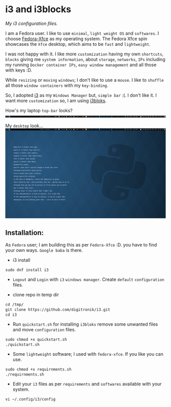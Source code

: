 # **i3 and i3blocks**
*My i3 configuration files.*

I am a Fedora user. I like to use `minimal`, `light weight OS` and `softwares`. I choose [Fedora-Xfce](https://spins.fedoraproject.org/xfce/) as my operating system. The Fedora Xfce spin showcases the `Xfce` desktop, which aims to be `fast` and `lightweight`.

I was not happy with it. I like more `customization` having my own `shortcuts`, `blocks` giving me `system information`, about `storage`, `networks`, `IPs` including my running `Docker container IPs`, `easy window management` and all those with keys :D.

While `resizing` or `moving` `windows`; I don't like to use a `mouse`. I like to `shuffle` all those `window containers` with my `key-binding`.

So, I adopted [i3](https://i3wm.org/) as my `Windows Manager` but, `simple bar` :(. I don't like it. I want more `customization` so, I am using [i3bloks](https://github.com/vivien/i3blocks).


How's my laptop `top-bar` looks?
![i3blocks bar](Pictures/block_bar.png)

My `desktop` look...
![window](Pictures/screen.png)

## Installation:
As `Fedora` user; I am building this as per `Fedora-Xfce` :D. you have to find your own ways. `Google baba` is there.

- i3 install
```
sudo dnf install i3
```

- `Logout` and `Login` with `i3` `windows manager`. Create `default` `configuration` files.

- clone repo in temp dir
```
cd /tmp/
git clone https://github.com/digitronik/i3.git
cd i3
```

- Run `quickstart.sh` for installing `i3bloks` remove some unwanted files and move `configuration` files. 
```
sudo chmod +x quickstart.sh
./quickstart.sh
```

- Some `lightweight` software; I used with `fedora-xfce`. If you like you can use.
```
sudo chmod +x requirnments.sh
./requirnments.sh
```

- Edit your `i3` files as per `requirements` and `softwares` available with your system.
```
vi ~/.config/i3/config
```
